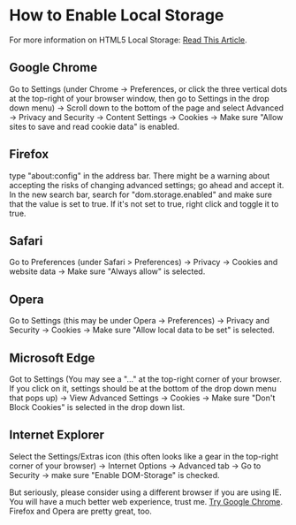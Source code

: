 # How to Enable Local Storage
For more information on HTML5 Local Storage:
[Read This Article](http://diveintohtml5.info/storage.html).

## Google Chrome
Go to Settings (under Chrome -> Preferences, or click the three vertical dots at the top-right of your browser window, then go to Settings in the drop down menu) -> Scroll down to the bottom of the page and select Advanced -> Privacy and Security -> Content Settings -> Cookies -> Make sure "Allow sites to save and read cookie data" is enabled.

## Firefox
type "about:config" in the address bar. There might be a warning about accepting the risks of changing advanced settings; go ahead and accept it. In the new search bar, search for "dom.storage.enabled" and make sure that the value is set to true. If it's not set to true, right click and toggle it to true.

## Safari
Go to Preferences (under Safari > Preferences) -> Privacy -> Cookies and website data -> Make sure "Always allow" is selected.

## Opera
Go to Settings (this may be under Opera -> Preferences) -> Privacy and Security -> Cookies -> Make sure "Allow local data to be set" is selected.

## Microsoft Edge
Got to Settings (You may see a "..." at the top-right corner of your browser. If you click on it, settings should be at the bottom of the drop down menu that pops up) -> View Advanced Settings -> Cookies -> Make sure "Don't Block Cookies" is selected in the drop down list.

## Internet Explorer
Select the Settings/Extras icon (this often looks like a gear in the top-right corner of your browser) -> Internet Options -> Advanced tab -> Go to Security -> make sure "Enable DOM-Storage" is checked.

But seriously, please consider using a different browser if you are using IE. You will have a much better web experience, trust me. [Try Google Chrome](https://www.google.com/chrome/). Firefox and Opera are pretty great, too.
